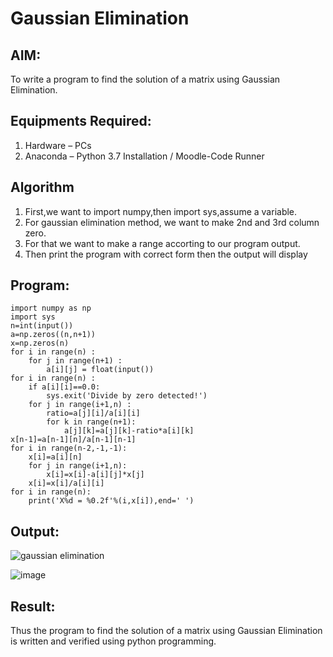 # Gaussian Elimination

## AIM:
To write a program to find the solution of a matrix using Gaussian Elimination.

## Equipments Required:
1. Hardware – PCs
2. Anaconda – Python 3.7 Installation / Moodle-Code Runner

## Algorithm
1.  First,we want to import numpy,then import sys,assume a variable.
2. For gaussian elimination method, we want to make 2nd and 3rd column zero.
3. For that we want to make a range accorting to our program output.
4. Then print the program with correct form then the output will display


## Program:
```
import numpy as np
import sys
n=int(input())
a=np.zeros((n,n+1))
x=np.zeros(n)
for i in range(n) :
    for j in range(n+1) :
        a[i][j] = float(input())
for i in range(n) :
    if a[i][i]==0.0:
        sys.exit('Divide by zero detected!')
    for j in range(i+1,n) :
        ratio=a[j][i]/a[i][i]
        for k in range(n+1):
            a[j][k]=a[j][k]-ratio*a[i][k]
x[n-1]=a[n-1][n]/a[n-1][n-1]
for i in range(n-2,-1,-1):
    x[i]=a[i][n]
    for j in range(i+1,n):
        x[i]=x[i]-a[i][j]*x[j]
    x[i]=x[i]/a[i][i]
for i in range(n):
    print('X%d = %0.2f'%(i,x[i]),end=' ')
```

## Output:
![gaussian elimination]()

![image](https://github.com/user-attachments/assets/b9a789fa-5e68-478b-9313-42ebce0134ef)


## Result:
Thus the program to find the solution of a matrix using Gaussian Elimination is written and verified using python programming.

